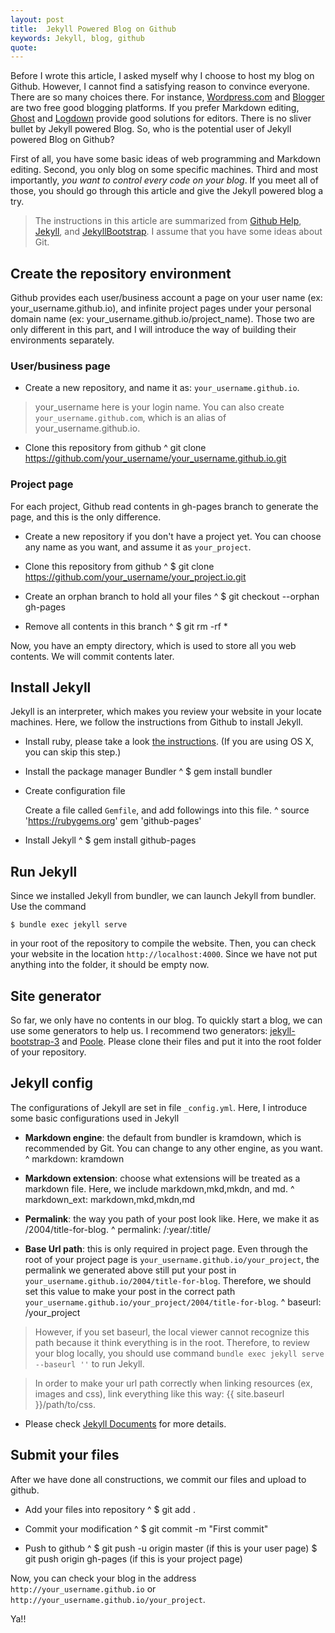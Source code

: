 ```yaml
---
layout: post
title:  Jekyll Powered Blog on Github
keywords: Jekyll, blog, github
quote: 
---
```


Before I wrote this article, I asked myself why I choose to host my blog on Github. However, I cannot find a satisfying reason to convince everyone. There are so many choices there. For instance, [Wordpress.com](http://www.wordpress.com) and [Blogger](https://www.blogger.com/) are two free good blogging platforms. If you prefer Markdown editing, [Ghost](https://ghost.org/) and [Logdown](http://logdown.com/) provide good solutions for editors. There is no sliver bullet by Jekyll powered Blog. So, who is the potential user of Jekyll powered Blog on Github?

First of all, you have some basic ideas of web programming and Markdown editing. Second, you only blog on some specific machines. Third and most importantly, *you want to control every code on your blog*. If you meet all of those, you should go through this article and give the Jekyll powered blog a try.

<!--more-->

> The instructions in this article are summarized from [Github Help](https://help.github.com/), [Jekyll](http://jekyllrb.com/), and [JekyllBootstrap](http://jekyllbootstrap.com/). I assume that you have some ideas about Git.

## Create the repository environment

Github provides each user/business account a page on your user name (ex: your_username.github.io), and infinite project pages under your personal domain name (ex: your_username.github.io/project_name). Those two are only different in this part, and I will introduce the way of building their environments separately.

### User/business page

- Create a new repository, and name it as: `your_username.github.io`.

> your_username here is your login name. You can also create `your_username.github.com`, which is an alias of your_username.github.io.

- Clone this repository from github
^
	git clone https://github.com/your_username/your_username.github.io.git

### Project page

For each project, Github read contents in gh-pages branch to generate the page, and this is the only difference.

- Create a new repository if you don't have a project yet. You can choose any name as you want, and assume it as `your_project`.

- Clone this repository from github
^
	$ git clone https://github.com/your_username/your_project.io.git

- Create an orphan branch to hold all your files
^
	$ git checkout --orphan gh-pages

- Remove all contents in this branch
^
	$ git rm -rf *

Now, you have an empty directory, which is used to store all you web contents. We will commit contents later.

## Install Jekyll

Jekyll is an interpreter, which makes you review your website in your locate machines. Here, we follow the instructions from Github to install Jekyll.

- Install ruby, please take a look [the instructions](https://www.ruby-lang.org/en/downloads/). (If you are using OS X, you can skip this step.)

- Install the package manager Bundler
^
	$ gem install bundler

- Create configuration file

	Create a file called `Gemfile`, and add followings into this file.
^
	source 'https://rubygems.org'
	gem 'github-pages'

- Install Jekyll
^
	$ gem install github-pages
	
## Run Jekyll

Since we installed Jekyll from bundler, we can launch Jekyll from bundler. Use the command 

	$ bundle exec jekyll serve 

in your root of the repository to compile the website. Then, you can check your website in the location `http://localhost:4000`. Since we have not put anything into the folder, it should be empty now.

## Site generator

So far, we only have no contents in our blog. To quickly start a blog, we can use some generators to help us. I recommend two generators: [jekyll-bootstrap-3](https://github.com/dbtek/jekyll-bootstrap-3) and [Poole](http://getpoole.com/). Please clone their files and put it into the root folder of your repository.

## Jekyll config

The configurations of Jekyll are set in file `_config.yml`. Here, I introduce some basic configurations used in Jekyll

- **Markdown engine**: the default from bundler is kramdown, which is recommended by Git. You can change to any other engine, as you want.
^
	markdown: kramdown

- **Markdown extension**: choose what extensions will be treated as a markdown file. Here, we include markdown,mkd,mkdn, and md.
^
	markdown_ext: markdown,mkd,mkdn,md

- **Permalink**: the way you path of your post look like. Here, we make it as /2004/title-for-blog.
^ 
	permalink: /:year/:title/

- **Base Url path**: this is only required in project page. Even through the root of your project page is `your_username.github.io/your_project`, the permalink we generated above still put your post in `your_username.github.io/2004/title-for-blog`. Therefore, we should set this value to make your post in the correct path `your_username.github.io/your_project/2004/title-for-blog`.
^
	baseurl: /your_project

> However, if you set baseurl, the local viewer cannot recognize this path because it think everything is in the root. Therefore, to review your blog locally, you should use command `bundle exec jekyll serve --baseurl ''` to run Jekyll.

> In order to make your url path correctly when linking resources (ex, images and css), link everything like this way: \{\{ site.baseurl \}\}/path/to/css.

- Please check [Jekyll Documents](http://jekyllrb.com/docs/home/) for more details.

## Submit your files

After we have done all constructions, we commit our files and upload to github.

- Add your files into repository
^
	$ git add .

- Commit your modification
^
	$ git commit -m "First commit"

- Push to github
^
	$ git push -u origin master (if this is your user page)
	$ git push origin gh-pages (if this is your project page)

Now, you can check your blog in the address `http://your_username.github.io` or `http://your_username.github.io/your_project`. 

Ya!!